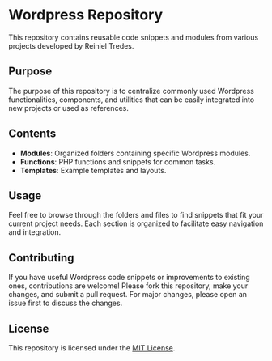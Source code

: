 # Wordpress Repository

This repository contains reusable code snippets and modules from various projects developed by Reiniel Tredes.

## Purpose

The purpose of this repository is to centralize commonly used Wordpress functionalities, components, and utilities that can be easily integrated into new projects or used as references.

## Contents

- **Modules**: Organized folders containing specific Wordpress modules.
- **Functions**: PHP functions and snippets for common tasks.
- **Templates**: Example templates and layouts.

## Usage

Feel free to browse through the folders and files to find snippets that fit your current project needs. Each section is organized to facilitate easy navigation and integration.

## Contributing

If you have useful Wordpress code snippets or improvements to existing ones, contributions are welcome! Please fork this repository, make your changes, and submit a pull request. For major changes, please open an issue first to discuss the changes.

## License

This repository is licensed under the [MIT License](LICENSE.md).
